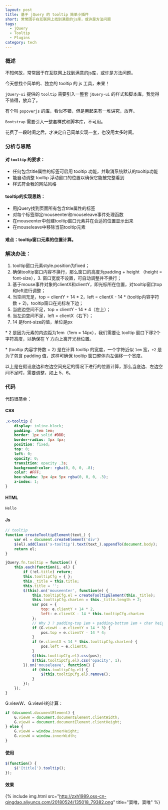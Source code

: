 ```yaml
---
layout: post
title: 基于 jQuery 的 tooltip 简单小插件
short: 常常困于在互联网上找到满意的js库，或许是方法问题
tags:
  - jQuery
  - Tooltip
  - Plugins
category: tech
---
```


### 概述

不知何故，常常困于在互联网上找到满意的js库，或许是方法问题。

今天想找个简单的、独立的 tooltip 的 js 工具，未果！

`jQuery-ui` 提供的 `tooltip` 需要引入一整套 `jQuery-ui` 的样式和脚本库，我觉得不值得，放弃了。

有个叫 `popoverjs` 的库，看似不错，但是用起来有一堆讲究，放弃。

`Bootstrap` 需要引入一整套样式和脚本库，不可用。

花费了一段时间之后，才决定自己简单实现一套，也没用太多时间。

### 分析与思路

#### 对 `tooltip` 的要求：

- 任何包含title属性的标签可启用 tooltip 功能，并取消系统默认的tooltip功能
- 能自动调整 tooltip 浮动窗口的位置以确保它能被完整看到
- 样式符合我的网站风格

#### tooltip的实现思路：

- 用jQuery找到页面所有包含title属性的标签
- 对每个标签绑定mouseenter和mouseleave事件处理函数
- 在mouseenter中创建tooltip窗口元素并在合适的位置显示出来
- 在mouseleave中移除当前tooltip元素

#### 难点：tooltip窗口元素的位置计算。

### 解决办法：

1. tooltip窗口元素style.position为fixed；
2. 确保tooltip窗口内容不换行，那么窗口的高度为padding + height （height = font-size），3. 窗口宽度不设置，可自动调整并不换行；
4. 基于mouse事件对象的clientX和clientY，即光标所在位置，对tooltip窗口top和left进行调整；
5. 当空间充足，top = clientY + 14 * 2，left = clientX - 14 * (tooltip内容字符数 + 2)，tooltip窗口在光标左下边；
6. 当底边空间不足，top = clientY - 14 * 4（左上）；
7. 当左边空间不足，left = clientX（右下）；
8. 14 是font-size的值，单位是px

\* 2 是因为元素的内边距为1em（1em = 14px），我们需要让 tooltip 窗口下移2个字符高度，以确保在 Y 方向上离开光标位置。

\* (tooltip 内容字符数 + 2) 是在计算 tooltip 的宽度，一个字符近似 `1em` 宽，`+2` 是为了包含 padding 值，这样可确保 tooltip 窗口整体向左偏移一个宽度。

以上是在假设底边和左边空间充足的情况下进行的位置计算，那么当底边、左边空间不足时，需要调整，如上 5、6。

### 代码

代码很简单：

#### CSS

```css
.x-tooltip {
    display: inline-block;
    padding: .6em 1em;
    border: 1px solid #DDD;
    border-radius: 3px 4px;
    position: fixed;
    top: 0;
    left: 0;
    opacity: 0;
    transition: opacity .3s;
    background-color: rgba(0, 0, 0, .8);
    color: #FFF;
    box-shadow: 3px 4px 5px rgba(0, 0, 0, .3);
    z-index: 1;
}
```

#### HTML

```html
Hello
```

#### Js

```js
// tooltip
function createTooltipElement(text_) {
    var el = document.createElement('div')
    $(el).addClass('x-tooltip').text(text_).appendTo(document.body);
    return el;
}

jQuery.fn.tooltip = function() {
    this.each(function(i, el) {
        if (!el.title) return;
        this.tooltipCfg = { };
        this._title = this.title;
        this.title = '';
        $(this).on('mouseenter', function(e) {
            this.tooltipCfg.el = createTooltipElement(this._title);
            this.tooltipCfg.charLen = this._title.length + 2;
            var pos = {
                top: e.clientY + 14 * 2,
                left: e.clientX - 14 * this.tooltipCfg.charLen
            };
            // Why 3 ? padding-top 1em + padding-bottom 1em + char height 1em
            if (G.viewH - e.clientY < 14 * 3) {
                pos.top = e.clientY - 14 * 4;
            }
            if (e.clientX < 14 * this.tooltipCfg.charLen) {
                pos.left = e.clientX;
            }
            $(this.tooltipCfg.el).css(pos);
            $(this.tooltipCfg.el).css('opacity', 1);
        }).on('mouseleave', function() {
            if (this.tooltipCfg.el) {
                $(this.tooltipCfg.el).remove();
            }
        });
    });
}
```

G.viewW、G.viewH的计算：

```js
if (document.documentElement) {
    G.viewW = document.documentElement.clientWidth;
    G.viewH = document.documentElement.clientHeight;
} else {
    G.viewW = window.innerHeight;
    G.viewW = window.innerWidth;
}
```

#### 使用

```js
$(function() {
    $('[title]').tooltip();
});
```

#### 效果
 
{% include img.html src="http://zxh1989.oss-cn-qingdao.aliyuncs.com/20180524/135018_79382.png" title="窦唯，窦唯" %}
